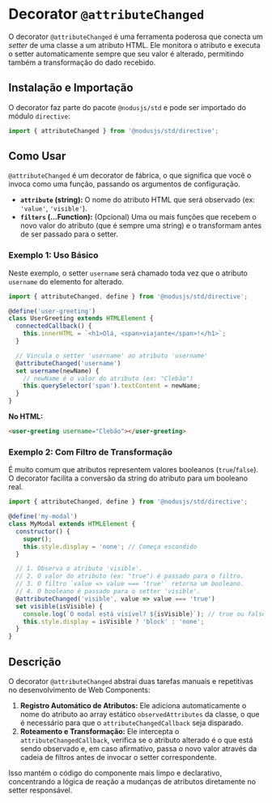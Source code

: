 # Decorator `@attributeChanged`

O decorator `@attributeChanged` é uma ferramenta poderosa que conecta um *setter* de uma classe a um atributo HTML. Ele monitora o atributo e executa o setter automaticamente sempre que seu valor é alterado, permitindo também a transformação do dado recebido.

## Instalação e Importação

O decorator faz parte do pacote `@nodusjs/std` e pode ser importado do módulo `directive`:

```javascript
import { attributeChanged } from '@nodusjs/std/directive';
```

## Como Usar

`@attributeChanged` é um decorator de fábrica, o que significa que você o invoca como uma função, passando os argumentos de configuração.

  - **`attribute` (string):** O nome do atributo HTML que será observado (ex: `'value'`, `'visible'`).
  - **`filters` (...Function):** (Opcional) Uma ou mais funções que recebem o novo valor do atributo (que é sempre uma string) e o transformam antes de ser passado para o setter.

### Exemplo 1: Uso Básico

Neste exemplo, o setter `username` será chamado toda vez que o atributo `username` do elemento for alterado.

```javascript
import { attributeChanged, define } from '@nodusjs/std/directive';

@define('user-greeting')
class UserGreeting extends HTMLElement {
  connectedCallback() {
    this.innerHTML = `<h1>Olá, <span>viajante</span>!</h1>`;
  }

  // Vincula o setter 'username' ao atributo 'username'
  @attributeChanged('username')
  set username(newName) {
    // newName é o valor do atributo (ex: "Clebão")
    this.querySelector('span').textContent = newName;
  }
}
```

**No HTML:**

```html
<user-greeting username="Clebão"></user-greeting>
```

### Exemplo 2: Com Filtro de Transformação

É muito comum que atributos representem valores booleanos (`true`/`false`). O decorator facilita a conversão da string do atributo para um booleano real.

```javascript
import { attributeChanged, define } from '@nodusjs/std/directive';

@define('my-modal')
class MyModal extends HTMLElement {
  constructor() {
    super();
    this.style.display = 'none'; // Começa escondido
  }

  // 1. Observa o atributo 'visible'.
  // 2. O valor do atributo (ex: "true") é passado para o filtro.
  // 3. O filtro `value => value === 'true'` retorna um booleano.
  // 4. O booleano é passado para o setter 'visible'.
  @attributeChanged('visible', value => value === 'true')
  set visible(isVisible) {
    console.log(`O modal está visível? ${isVisible}`); // true ou false
    this.style.display = isVisible ? 'block' : 'none';
  }
}
```

## Descrição

O decorator `@attributeChanged` abstrai duas tarefas manuais e repetitivas no desenvolvimento de Web Components:

1.  **Registro Automático de Atributos:** Ele adiciona automaticamente o nome do atributo ao array estático `observedAttributes` da classe, o que é necessário para que o `attributeChangedCallback` seja disparado.
2.  **Roteamento e Transformação:** Ele intercepta o `attributeChangedCallback`, verifica se o atributo alterado é o que está sendo observado e, em caso afirmativo, passa o novo valor através da cadeia de filtros antes de invocar o setter correspondente.

Isso mantém o código do componente mais limpo e declarativo, concentrando a lógica de reação a mudanças de atributos diretamente no setter responsável.
